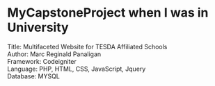 # MyCapstoneProject when I was in University

Title: Multifaceted Website for TESDA Affiliated Schools <br/>
Author: Marc Reginald Panaligan <br/>
Framework: Codeigniter <br/>
Language: PHP, HTML, CSS, JavaScript, Jquery <br/>
Database: MYSQL 
